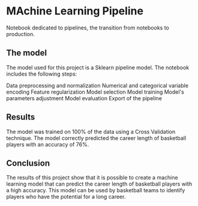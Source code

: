 # MAchine Learning Pipeline
Notebook dedicated to pipelines, the transition from notebooks to production.

## The model

The model used for this project is a Sklearn pipeline model. The notebook includes the following steps:

Data preprocessing and normalization
Numerical and categorical variable encoding
Feature regularization
Model selection
Model training
Model's parameters adjustment
Model evaluation
Export of the pipeline

## Results

The model was trained on 100% of the data using a Cross Validation technique. The model correctly predicted the career length of basketball players with an accuracy of 76%.

## Conclusion

The results of this project show that it is possible to create a machine learning model that can predict the career length of basketball players with a high accuracy. This model can be used by basketball teams to identify players who have the potential for a long career.
